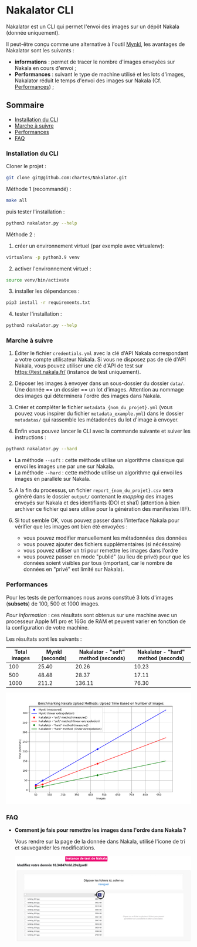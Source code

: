# Nakalator CLI


Nakalator est un CLI qui permet l'envoi des images sur un dépôt Nakala (donnée uniquement).

Il peut-être conçu comme une alternative à l'outil [Mynkl](https://mynkl.huma-num.fr/), les avantages de Nakalator sont les suivants :

- **informations** : permet de tracer le nombre d'images envoyées sur Nakala en cours d'envoi ; 
- **Performances** : suivant le type de machine utilisé et les lots d'images, Nakalator réduit le temps d'envoi des images sur Nakala (Cf. [Performances](#performances)) ;


## Sommaire

- [Installation du CLI](#installation-du-cli)
- [Marche à suivre](#marche-à-suivre)
- [Performances](#performances)
- [FAQ](#faq)

### Installation du CLI

Cloner le projet :

```bash
git clone git@github.com:chartes/Nakalator.git
```

Méthode 1 (recommandé) :

```bash
make all 
```
puis tester l'installation :

```bash
python3 nakalator.py --help
```

Méthode 2 :

1. créer un environnement virtuel (par exemple avec virtualenv):
```bash
virtualenv -p python3.9 venv
```

2. activer l'environnement virtuel :
```bash
source venv/bin/activate
```

3. installer les dépendances :
```bash
pip3 install -r requirements.txt
```

4. tester l'installation :
```bash
python3 nakalator.py --help
```

### Marche à suivre

1. Éditer le fichier `credentials.yml` avec
la clé d'API Nakala correspondant a votre compte utilisateur Nakala. Si vous ne disposez pas
de clé d'API Nakala, vous pouvez utiliser une clé d'API de test sur https://test.nakala.fr/  (instance de test uniquement).

2. Déposer les images à envoyer dans un sous-dossier du dossier `data/`. Une donnée == un dossier == un lot d'images. 
Attention au nommage des images qui déterminera l'ordre des images dans Nakala.

3. Créer et compléter le fichier `metadata_{nom_du_projet}.yml` (vous pouvez vous inspirer du fichier `metadata_example.yml`)
dans le dossier `metadatas/` qui rassemble les métadonées du lot d'image à envoyer.

4. Enfin vous pouvez lancer le CLI avec la commande suivante et suiver les instructions :

```bash
python3 nakalator.py --hard
```

- La méthode `--soft` : cette méthode utilise un algorithme classique qui envoi les images une par une sur Nakala.
- La méthode `--hard` : cette méthode utilise un algorithme qui envoi les images en parallèle sur Nakala.

5. A la fin du processus, un fichier `report_{nom_du_projet}.csv` sera généré dans le dossier `output/` contenant le *mapping* des images envoyés sur Nakala et des identifiants (DOI et sha1) (attention à bien archiver ce fichier qui sera utilise pour la génération des manifestes IIIF).

6. Si tout semble OK, vous pouvez passer dans l'interface Nakala pour vérifier que les images ont bien été envoyées : 
    - vous pouvez modifier manuellement les métadonnées des données
    - vous pouvez ajouter des fichiers supplémentaires (si nécéssaire)
    - vous pouvez utiliser un tri pour remettre les images dans l'ordre
    - vous pouvez passer en mode "publié" (au lieu de privé) pour que les données soient visibles par tous (important, car 
   le nombre de données en "privé" est limité sur Nakala).

### Performances

Pour les tests de performances nous avons constitué 3 lots d'images (**subsets**) de 100, 500 et 1000 images.

*Pour information* : ces résultats sont obtenus sur une machine avec un processeur Apple M1 pro et 16Go de RAM
et peuvent varier en fonction de la configuration de votre machine.

Les résultats sont les suivants :

| Total images | Mynkl (seconds) | Nakalator - "soft" method (seconds) | Nakalator - "hard" method (seconds)|
|--------------|-----------------|----------------------------|---------------------------|
| 100          | 25.40           | 20.26                      | 10.23                     |
| 500          | 48.48           | 28.37                      | 17.11                     |
| 1000         | 211.2           | 136.11                     | 76.30                     |


![capture-nakala](./documentation/benchmark_methods.png)

### FAQ

- **Comment je fais pour remettre les images dans l'ordre dans Nakala ?**

    Vous rendre sur la page de la donnée dans Nakala, utilisé l'icone de tri et sauvegarder les modifications.
    
    ![capture-nakala](./documentation/capture_nakala_tri.png)